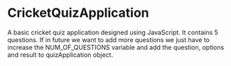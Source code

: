 # CricketQuizApplication
A basic cricket quiz application designed using JavaScript. It contains 5 questions. 
If in future we want to add more questions we just have to increase the NUM_OF_QUESTIONS variable and add the question, options and result to quizApplication object.
